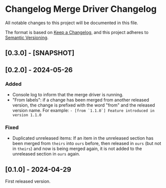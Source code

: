 # Changelog Merge Driver Changelog

All notable changes to this project will be documented in this file.

The format is based on [Keep a Changelog](https://keepachangelog.com/en/1.1.0/),
and this project adheres to [Semantic Versioning](https://semver.org/spec/v2.0.0.html).

## [0.3.0] - [SNAPSHOT]



## [0.2.0] - 2024-05-26

### Added

- Console log to inform that the merge driver is running.
- "From labels": if a change has been merged from another released version, the change is prefixed with the word "from" and the released version name.
  For example: ``- [from `1.1.0`] Feature introduced in version 1.1.0``

### Fixed

- Duplicated unreleased items: If an item in the unreleased section has been merged from `theirs` into `ours` before, then released in `ours` (but not in `theirs`) and now is being merged again, it is not added to the unreleased section in `ours` again.

## [0.1.0] - 2024-04-29

First released version.
